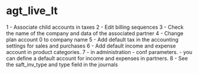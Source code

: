 # agt_live_lt

1 - Associate child accounts in taxes
2 - Edit billing sequences
3 - Check the name of the company and data of the associated partner
4 - Change plan account 0 to company name
5 - Add default tax in the accounting settings for sales and purchases
6 - Add default income and expense account in product categories.
7 - in administration - conf parameters. - you can define a default account for income and expenses in partners. 
8 - See the saft_inv_type and type field in the journals